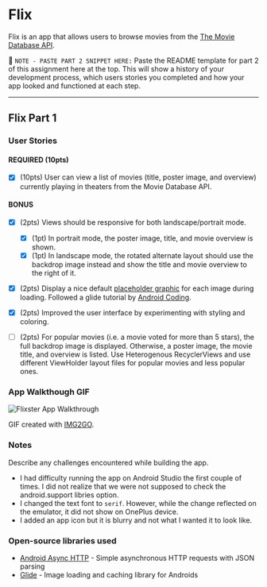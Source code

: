 # Flix
Flix is an app that allows users to browse movies from the [The Movie Database API](http://docs.themoviedb.apiary.io/#).

📝 `NOTE - PASTE PART 2 SNIPPET HERE:` Paste the README template for part 2 of this assignment here at the top. This will show a history of your development process, which users stories you completed and how your app looked and functioned at each step.

---

## Flix Part 1

### User Stories

#### REQUIRED (10pts)
- [x] (10pts) User can view a list of movies (title, poster image, and overview) currently playing in theaters from the Movie Database API.

#### BONUS
- [x] (2pts) Views should be responsive for both landscape/portrait mode.
   - [x] (1pt) In portrait mode, the poster image, title, and movie overview is shown.
   - [x] (1pt) In landscape mode, the rotated alternate layout should use the backdrop image instead and show the title and movie overview to the right of it.

- [x] (2pts) Display a nice default [placeholder graphic](https://guides.codepath.org/android/Displaying-Images-with-the-Glide-Library#advanced-usage) for each image during loading. Followed a glide tutorial by [Android Coding](https://www.youtube.com/watch?v=wpJ84R8-0RY&ab_channel=AndroidCoding).

- [x] (2pts) Improved the user interface by experimenting with styling and coloring.

- [ ] (2pts) For popular movies (i.e. a movie voted for more than 5 stars), the full backdrop image is displayed. Otherwise, a poster image, the movie title, and overview is listed. Use Heterogenous RecyclerViews and use different ViewHolder layout files for popular movies and less popular ones.

### App Walkthough GIF
<img src='Flixster.gif' title='Flixster App Walkthrough' width='' alt='Flixster App Walkthrough' width=250><br>

GIF created with [IMG2GO](https://www.img2go.com/convert-video-to-gif).

### Notes
Describe any challenges encountered while building the app.
- I had difficulty running the app on Android Studio the first couple of times. I did not realize that we were not supposed to check the android.support libries option.
- I changed the text font to ```serif```. However, while the change reflected on the emulator, it did not show on OnePlus device.
- I added an app icon but it is blurry and not what I wanted it to look like.

### Open-source libraries used

- [Android Async HTTP](https://github.com/codepath/CPAsyncHttpClient) - Simple asynchronous HTTP requests with JSON parsing
- [Glide](https://github.com/bumptech/glide) - Image loading and caching library for Androids
